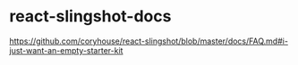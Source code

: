 # react-slingshot-docs


https://github.com/coryhouse/react-slingshot/blob/master/docs/FAQ.md#i-just-want-an-empty-starter-kit



